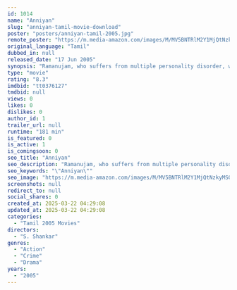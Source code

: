```yaml
---
id: 1014
name: "Anniyan"
slug: "anniyan-tamil-movie-download"
poster: "posters/anniyan-tamil-2005.jpg"
remote_poster: "https://m.media-amazon.com/images/M/MV5BNTRlM2Y1MjQtNzkyMS00YTI4LWIzMDktMTMyY2U4NmI2N2U2XkEyXkFqcGc@._V1_SX300.jpg"
original_language: "Tamil"
dubbed_in: null
released_date: "17 Jun 2005"
synopsis: "Ramanujam, who suffers from multiple personality disorder, works as a lawyer by day and a vigilante at night, using tips from the 'Garuda Purana' as his tools to punish various antisocial elements."
type: "movie"
rating: "8.3"
imdbid: "tt0376127"
tmdbid: null
views: 0
likes: 0
dislikes: 0
author_id: 1
trailer_url: null
runtime: "181 min"
is_featured: 0
is_active: 1
is_comingsoon: 0
seo_title: "Anniyan"
seo_description: "Ramanujam, who suffers from multiple personality disorder, works as a lawyer by day and a vigilante at night, using tips from the 'Garuda Purana' as his tools to punish various antisocial elements."
seo_keywords: "\"Anniyan\""
seo_image: "https://m.media-amazon.com/images/M/MV5BNTRlM2Y1MjQtNzkyMS00YTI4LWIzMDktMTMyY2U4NmI2N2U2XkEyXkFqcGc@._V1_SX300.jpg"
screenshots: null
redirect_to: null
social_shares: 0
created_at: 2025-03-22 04:29:08
updated_at: 2025-03-22 04:29:08
categories:
  - "Tamil 2005 Movies"
directors:
  - "S. Shankar"
genres:
  - "Action"
  - "Crime"
  - "Drama"
years:
  - "2005"
---
```

